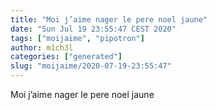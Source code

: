 ```yaml
---
title: "Moi j’aime nager le pere noel jaune"
date: "Sun Jul 19 23:55:47 CEST 2020"
tags: ["moijaime", "pipotron"]
author: m1ch3l
categories: ["generated"]
slug: "moijaime/2020-07-19-23:55:47"
---
```


Moi j’aime nager le pere noel jaune
